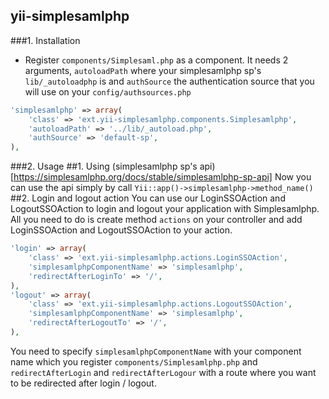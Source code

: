 yii-simplesamlphp
-----------------

###1. Installation
- Register `components/Simplesaml.php` as a component. It needs 2 arguments, `autoloadPath` where your simplesamlphp sp's `lib/_autoloadphp` is and `authSource` the authentication source that you will use on your `config/authsources.php`
```php
'simplesamlphp' => array(
    'class' => 'ext.yii-simplesamlphp.components.Simplesamlphp',
    'autoloadPath' => '../lib/_autoload.php',
    'authSource' => 'default-sp',
),
```
###2. Usage
##1. Using (simplesamlphp sp's api)[https://simplesamlphp.org/docs/stable/simplesamlphp-sp-api]
Now you can use the api simply by call `Yii::app()->simplesamlphp->method_name()`
##2. Login and logout action
You can use our LoginSSOAction and LogoutSSOAction to login and logout your application with Simplesamlphp. All you need to do is create method `actions` on your controller and add LoginSSOAction and LogoutSSOAction to your action.
```php
'login' => array(
    'class' => 'ext.yii-simplesamlphp.actions.LoginSSOAction',
    'simplesamlphpComponentName' => 'simplesamlphp',
    'redirectAfterLoginTo' => '/',
),
'logout' => array(
    'class' => 'ext.yii-simplesamlphp.actions.LogoutSSOAction',
    'simplesamlphpComponentName' => 'simplesamlphp',
    'redirectAfterLogoutTo' => '/',
),
```
You need to specify `simplesamlphpComponentName` with your component name which you register `components/Simplesamlphp.php` and `redirectAfterLogin` and `redirectAfterLogour` with a route where you want to be redirected after login / logout.
